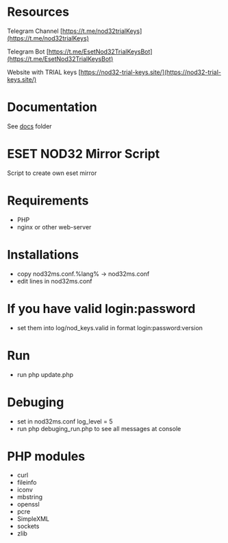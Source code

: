 # Resources
Telegram Channel [https://t.me/nod32trialKeys](https://t.me/nod32trialKeys)

Telegram Bot [https://t.me/EsetNod32TrialKeysBot](https://t.me/EsetNod32TrialKeysBot)

Website with TRIAL keys [https://nod32-trial-keys.site/](https://nod32-trial-keys.site/)

# Documentation
See [docs](/docs) folder

# ESET NOD32 Mirror Script
Script to create own eset mirror

# Requirements
- PHP
- nginx or other web-server

# Installations
- copy nod32ms.conf.%lang% -> nod32ms.conf
- edit lines in nod32ms.conf

# If you have valid login:password
- set them into log/nod_keys.valid in format login:password:version

# Run
- run php update.php

# Debuging
- set in nod32ms.conf log_level = 5
- run php debuging_run.php to see all messages at console

# PHP modules
- curl
- fileinfo
- iconv
- mbstring
- openssl
- pcre
- SimpleXML
- sockets
- zlib

